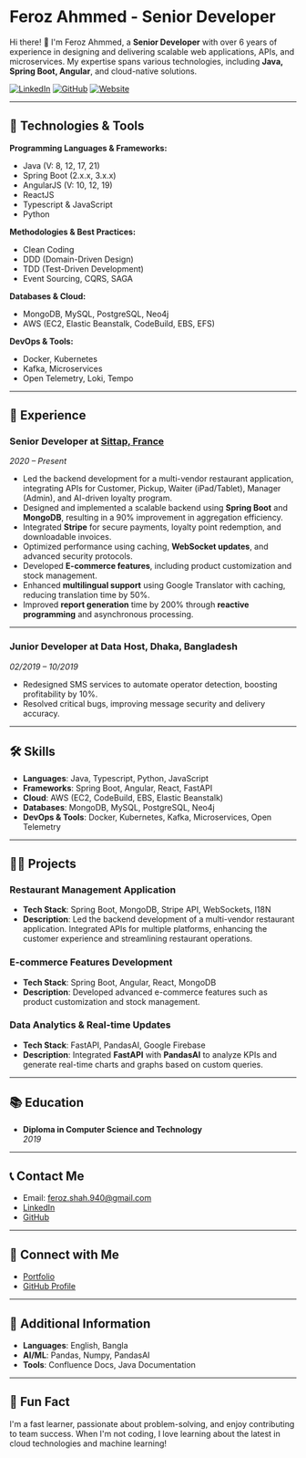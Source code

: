# Feroz Ahmmed - Senior Developer

Hi there! 👋 I'm Feroz Ahmmed, a **Senior Developer** with over 6 years of experience in designing and delivering scalable web applications, APIs, and microservices. My expertise spans various technologies, including **Java, Spring Boot, Angular**, and cloud-native solutions.

[![LinkedIn](https://img.shields.io/badge/LinkedIn-%230077B5.svg?&style=flat-square&logo=linkedin&logoColor=white)](https://linkedin.com/in/ferozahd) 
[![GitHub](https://img.shields.io/badge/GitHub-%23000000.svg?&style=flat-square&logo=github&logoColor=white)](https://github.com/ferozah)
[![Website](https://img.shields.io/badge/Website-%23FF5733.svg?&style=flat-square&logo=google-chrome&logoColor=white)](https://www.sittap.com)

---

## 🔧 **Technologies & Tools**

**Programming Languages & Frameworks:**
- Java (V: 8, 12, 17, 21)
- Spring Boot (2.x.x, 3.x.x)
- AngularJS (V: 10, 12, 19)
- ReactJS
- Typescript & JavaScript
- Python

**Methodologies & Best Practices:**
- Clean Coding
- DDD (Domain-Driven Design)
- TDD (Test-Driven Development)
- Event Sourcing, CQRS, SAGA

**Databases & Cloud:**
- MongoDB, MySQL, PostgreSQL, Neo4j
- AWS (EC2, Elastic Beanstalk, CodeBuild, EBS, EFS)

**DevOps & Tools:**
- Docker, Kubernetes
- Kafka, Microservices
- Open Telemetry, Loki, Tempo

---

## 💼 **Experience**

### **Senior Developer** at [Sittap, France](https://www.sittap.com)  
*2020 – Present*

- Led the backend development for a multi-vendor restaurant application, integrating APIs for Customer, Pickup, Waiter (iPad/Tablet), Manager (Admin), and AI-driven loyalty program.
- Designed and implemented a scalable backend using **Spring Boot** and **MongoDB**, resulting in a 90% improvement in aggregation efficiency.
- Integrated **Stripe** for secure payments, loyalty point redemption, and downloadable invoices.
- Optimized performance using caching, **WebSocket updates**, and advanced security protocols.
- Developed **E-commerce features**, including product customization and stock management.
- Enhanced **multilingual support** using Google Translator with caching, reducing translation time by 50%.
- Improved **report generation** time by 200% through **reactive programming** and asynchronous processing.

---

### **Junior Developer** at **Data Host, Dhaka, Bangladesh**  
*02/2019 – 10/2019*

- Redesigned SMS services to automate operator detection, boosting profitability by 10%.
- Resolved critical bugs, improving message security and delivery accuracy.

---

## 🛠 **Skills**

- **Languages**: Java, Typescript, Python, JavaScript
- **Frameworks**: Spring Boot, Angular, React, FastAPI
- **Cloud**: AWS (EC2, CodeBuild, EBS, Elastic Beanstalk)
- **Databases**: MongoDB, MySQL, PostgreSQL, Neo4j
- **DevOps & Tools**: Docker, Kubernetes, Kafka, Microservices, Open Telemetry

---

## 🧑‍💻 **Projects**

### **Restaurant Management Application**
- **Tech Stack**: Spring Boot, MongoDB, Stripe API, WebSockets, I18N
- **Description**: Led the backend development of a multi-vendor restaurant application. Integrated APIs for multiple platforms, enhancing the customer experience and streamlining restaurant operations.

### **E-commerce Features Development**
- **Tech Stack**: Spring Boot, Angular, React, MongoDB
- **Description**: Developed advanced e-commerce features such as product customization and stock management.

### **Data Analytics & Real-time Updates**
- **Tech Stack**: FastAPI, PandasAI, Google Firebase
- **Description**: Integrated **FastAPI** with **PandasAI** to analyze KPIs and generate real-time charts and graphs based on custom queries.

---

## 📚 **Education**

- **Diploma in Computer Science and Technology**  
  *2019*

---

## 📞 **Contact Me**

- Email: [feroz.shah.940@gmail.com](mailto:feroz.shah.940@gmail.com)
- [LinkedIn](https://linkedin.com/in/ferozahd)
- [GitHub](https://github.com/ferozah)

---

## 🔗 **Connect with Me**
- [Portfolio](https://ferozahd.github.io/portfolio/)
- [GitHub Profile](https://github.com/ferozah)

---

## 📝 **Additional Information**
- **Languages**: English, Bangla
- **AI/ML**: Pandas, Numpy, PandasAI
- **Tools**: Confluence Docs, Java Documentation

---

## 💬 **Fun Fact**
I'm a fast learner, passionate about problem-solving, and enjoy contributing to team success. When I'm not coding, I love learning about the latest in cloud technologies and machine learning!

